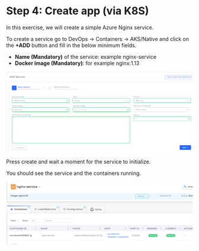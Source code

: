 # Step 4: Create app (via K8S)

In this exercise, we will create a simple Azure Nginx service.

To create a service go to DevOps -> Containers -> AKS/Native and click on the **+ADD** button and fill in the below minimum fields.

* **Name (Mandatory)** of the service: example nginx-service
* **Docker image (Mandatory)**: for example nginx:1.13

![create sample nginx service](<../../.gitbook/assets/image (2).png>)

Press create and wait a moment for the service to initialize.

You should see the service and the containers running.

![Container Details](<../../.gitbook/assets/image (9).png>)
